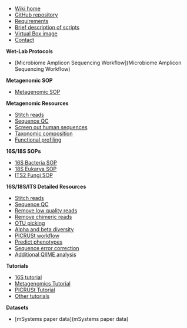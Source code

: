 * [Wiki home](https://github.com/mlangill/microbiome_helper/wiki/Home)
* [GitHub repository](https://github.com/mlangill/microbiome_helper/)
* [Requirements](https://github.com/mlangill/microbiome_helper/wiki/Requirements)
* [Brief description of scripts](https://github.com/mlangill/microbiome_helper/wiki/Brief-description-of-scripts)
* [Virtual Box image](https://github.com/mlangill/microbiome_helper/wiki/MicrobiomeHelper-Virtual-Box)
* [Contact](https://github.com/mlangill/microbiome_helper/wiki#contact)

**Wet-Lab Protocols**
   * [Microbiome Amplicon Sequencing Workflow](Microbiome Amplicon Sequencing Workflow)

**Metagenomic SOP**
   * [Metagenomic SOP](Metagenomic-standard-operating-procedure)

**Metagenomic Resources**
   * [Stitch reads](https://github.com/mlangill/microbiome_helper/wiki/Stitch-reads)
   * [Sequence QC](https://github.com/mlangill/microbiome_helper/wiki/Sequence-QC)
   * [Screen out human sequences](https://github.com/mlangill/microbiome_helper/wiki/Screen-out-human-sequences)
   * [Taxonomic composition](https://github.com/mlangill/microbiome_helper/wiki/Taxonomic-composition)
   * [Functional profiling](https://github.com/mlangill/microbiome_helper/wiki/Functional-profiling)

**16S/18S SOPs**
   * [16S Bacteria SOP](https://github.com/mlangill/microbiome_helper/wiki/16S-standard-operating-procedure)
   * [18S Eukarya SOP](https://github.com/mlangill/microbiome_helper/wiki/18S-standard-operating-procedure)
   * [ITS2 Fungi SOP](ITS2-Standard-Operating-Procedure)

**16S/18S/ITS Detailed Resources**
   * [Stitch reads](https://github.com/mlangill/microbiome_helper/wiki/Stitch-reads)
   * [Sequence QC](https://github.com/mlangill/microbiome_helper/wiki/Sequence-QC)
   * [Remove low quality reads](https://github.com/mlangill/microbiome_helper/wiki/Remove-low-quality-reads)
   * [Remove chimeric reads](https://github.com/mlangill/microbiome_helper/wiki/Remove-chimeric-reads)
   * [OTU picking](https://github.com/mlangill/microbiome_helper/wiki/OTU-picking)
   * [Alpha and beta diversity](https://github.com/mlangill/microbiome_helper/wiki/Alpha-and-beta-diversity)
   * [PICRUSt workflow](https://github.com/mlangill/microbiome_helper/wiki/PICRUSt-workflow)
   * [Predict phenotypes](https://github.com/mlangill/microbiome_helper/wiki/Predict-phenotypes)
   * [Sequence error correction](https://github.com/mlangill/microbiome_helper/wiki/Sequence-Error-correction)
   * [Additional QIIME analysis](https://github.com/mlangill/microbiome_helper/wiki/Additional-QIIME-analysis)

**Tutorials**
   * [16S tutorial](16S-tutorial-(chemerin))
   * [Metagenomics Tutorial](Metagenomics-Tutorial-(Downsampled))
   * [PICRUSt Tutorial](PICRUSt-tutorial)
   * [Other tutorials](other-tutorials)

**Datasets**
   * [mSystems paper data](mSystems paper data)

